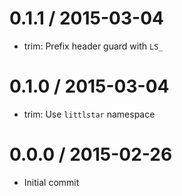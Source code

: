 
0.1.1 / 2015-03-04
==================

  * trim: Prefix header guard with `LS_`

0.1.0 / 2015-03-04
==================

  * trim: Use `littlstar` namespace

0.0.0 / 2015-02-26
==================

  * Initial commit
